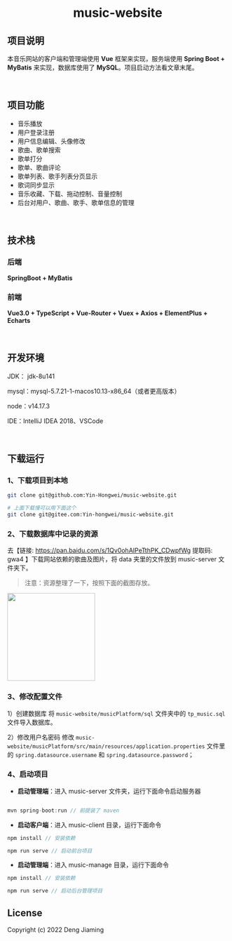 <h1 align="center">music-website</h1>


## 项目说明

本音乐网站的客户端和管理端使用 **Vue** 框架来实现，服务端使用 **Spring Boot + MyBatis** 来实现，数据库使用了 **MySQL**。项目启动方法看文章末尾。

<br/>



## 项目功能

- 音乐播放
- 用户登录注册
- 用户信息编辑、头像修改
- 歌曲、歌单搜索
- 歌单打分
- 歌单、歌曲评论
- 歌单列表、歌手列表分页显示
- 歌词同步显示
- 音乐收藏、下载、拖动控制、音量控制
- 后台对用户、歌曲、歌手、歌单信息的管理

<br/>

## 技术栈

### 后端

**SpringBoot + MyBatis**

### 前端

**Vue3.0 + TypeScript + Vue-Router + Vuex + Axios + ElementPlus + Echarts**

<br/>

## 开发环境

JDK： jdk-8u141

mysql：mysql-5.7.21-1-macos10.13-x86_64（或者更高版本）

node：v14.17.3

IDE：IntelliJ IDEA 2018、VSCode


<br/>

## 下载运行

### 1、下载项目到本地

```bash
git clone git@github.com:Yin-Hongwei/music-website.git

# 上面下载慢可以用下面这个
git clone git@gitee.com:Yin-hongwei/music-website.git
```

### 2、下载数据库中记录的资源

去【链接: https://pan.baidu.com/s/1Qv0ohAIPeTthPK_CDwpfWg 提取码: gwa4 】下载网站依赖的歌曲及图片，将 data 夹里的文件放到 music-server 文件夹下。

> 注意：资源整理了一下，按照下面的截图存放。

<img src="https://tva1.sinaimg.cn/large/008i3skNly1gsk65seqd8j30y00ocjt4.jpg" height="200px"/>

### 3、修改配置文件

1）创建数据库
将 `music-website/musicPlatform/sql` 文件夹中的 `tp_music.sql` 文件导入数据库。

2）修改用户名密码
修改 `music-website/musicPlatform/src/main/resources/application.properties` 文件里的 `spring.datasource.username` 和 `spring.datasource.password`；

### 4、启动项目

- **启动管理端**：进入 music-server 文件夹，运行下面命令启动服务器

```js

mvn spring-boot:run // 前提装了 maven
```

- **启动客户端**：进入 music-client 目录，运行下面命令

```js
npm install // 安装依赖

npm run serve // 启动前台项目
```

- **启动管理端**：进入 music-manage 目录，运行下面命令

```js
npm install // 安装依赖

npm run serve // 启动后台管理项目
```

## License

Copyright (c) 2022 Deng Jiaming

